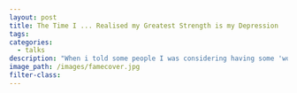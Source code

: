```yaml
---
layout: post
title: The Time I ... Realised my Greatest Strength is my Depression
tags:
categories:
  - talks
description: "When i told some people I was considering having some 'work' done, i was met with responses like 'but you are beautiful just as you are, why would you do that to yourself?' Read on to find out why I decided to get wrinkle relaxers and fillers in my face despite inevitable criticism,\_what\_each procedure involves and my views on it now."
image_path: /images/famecover.jpg
filter-class:
---
```

